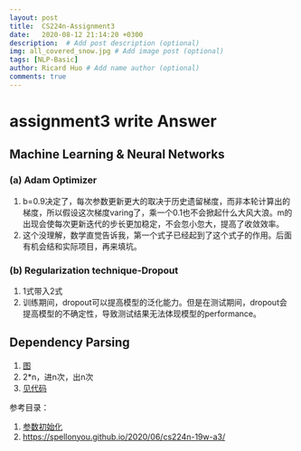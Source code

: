 ```yaml
---
layout: post
title:  CS224n-Assignment3
date:   2020-08-12 21:14:20 +0300
description:  # Add post description (optional)
img: all_covered_snow.jpg # Add image post (optional)
tags: [NLP-Basic]
author: Ricard Huo # Add name author (optional)
comments: true
---
```

# assignment3 write Answer
## Machine Learning & Neural Networks
### (a) Adam Optimizer
1. b=0.9决定了，每次参数更新更大的取决于历史遗留梯度，而非本轮计算出的梯度，所以假设这次梯度varing了，乘一个0.1也不会掀起什么大风大浪。m的出现会使每次更新迭代的步长更加稳定，不会忽小忽大，提高了收敛效率。
2. 这个没理解，数学直觉告诉我，第一个式子已经起到了这个式子的作用。后面有机会结和实际项目，再来填坑。
### (b) Regularization technique-Dropout
1. 1式带入2式
2. 训练期间，dropout可以提高模型的泛化能力。但是在测试期间，dropout会提高模型的不确定性，导致测试结果无法体现模型的performance。

## Dependency Parsing
1. [图](https://spellonyou.github.io/2020/06/cs224n-19w-a3/)
2. 2*n，进n次，出n次
3. [见代码](https://github.com/yingtaoHuo/CS224n-assignment/tree/master/a3/student)

参考目录：
1. [参数初始化](https://andyljones.tumblr.com/post/110998971763/an-explanation-of-xavier-initialization)
2. https://spellonyou.github.io/2020/06/cs224n-19w-a3/